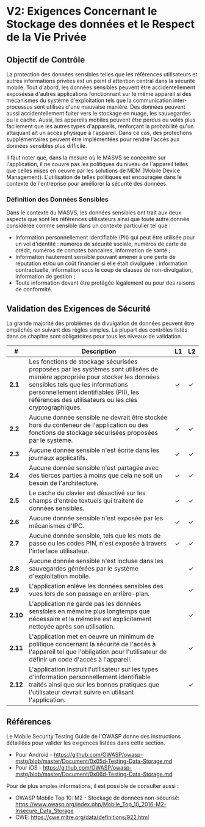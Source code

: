 # V2: Exigences Concernant le Stockage des données et le Respect de la Vie Privée

## Objectif de Contrôle

La protection des données sensibles telles que les références utilisateurs et autres informations privées est un point d'attention central dans la sécurité mobile. Tout d'abord, les données sensibles peuvent être accidentellement exposéesà d'autres applications fonctionnant sur le même appareil si des mécanismes du système d'exploitation tels que la communication inter-processus sont utilisés d'une mauvaise manière. Des données peuvent aussi accidentellement fuiter vers le stockage en nuage, les sauvegardes ou le cache. Aussi, les appareils mobiles peuvent être perdus ou volés plus facilement que les autres types d'appareils, renforçant la probabilité qu'un attaquant ait un accès physique à l'appareil. Dans ce cas, des protections supplémentaires peuvent être implémentées pour rendre l'accès aux données sensibles plus difficile.

Il faut noter que, dans la mesure où le MASVS se concentre sur l'application, il ne couvre pas les politiques du niveau de l'appareil telles que celles mises en oeuvre par les solutions de MDM (Mobile Device Management). L'utilisation de telles politiques est encouragée dans le contexte de l'entreprise pour améliorer la sécurité des données.

### Définition des Données Sensibles

Dans le contexte du MASVS, les données sensibles ont trait aux deux aspects que sont les références utilisateurs ainsi que toute autre donnée considérée comme sensible dans un contexte particulier tel que :

- Information personnellement identifiable (PII) qui peut être utilisée pour un vol d'identité :  numéros de sécurité sociale, numéros de carte de crédit, numéros de comptes bancaires, information de santé ;
- Information hautement sensible pouvant amener à une perte de réputation et/ou un coût financier si elle était divulguée : information contractuelle, information sous le coup de clauses de non-divulgation, information de gestion ;
- Toute information devant être protégée légalement ou pour des raisons de conformité.

## Validation des Exigences de Sécurité

La grande majorité des problèmes de divulgation de données peuvent être empêchés en suivant des règles simples. La plupart des contrôles listés dans ce chapitre sont obligatoires pour tous les niveaux de validation.

| # | Description | L1 | L2 |
| --- | --- | --- | --- |
| **2.1** | Les fonctions de stockage sécurisées proposées par les systèmes sont utilisées de manière appropriée pour stocker les données sensibles tels que les informations personnellement identifiables (PII), les références des utilisateurs ou les clés cryptographiques. | ✓ | ✓ |
| **2.2** | Aucune donnée sensible ne devrait être stockée hors du conteneur de l'application ou des fonctions de stockage sécurisées proposées par le système. | ✓ | ✓ |
| **2.3** | Aucune donnée sensible n'est écrite dans les journaux applicatifs. | ✓ | ✓ |
| **2.4** | Aucune donnée sensible n'est partagée avec des tierces parties à moins que cela ne soit un besoin de l'architecture. | ✓ | ✓ |
| **2.5** | Le cache du clavier est désactivé sur les champs d'entrée textuels qui traitent de données sensibles. | ✓ | ✓ |
| **2.6** | Aucune donnée sensible n'est exposée par les mécanismes d'IPC. | ✓ | ✓ |
| **2.7** | Aucune donnée sensible, tels que les mots de passe ou les codes PIN, n'est exposée à travers l'interface utilisateur. | ✓ | ✓ |
| **2.8** | Aucune donnée sensible n'est incluse dans les sauvegardes générées par le système d'exploitation mobile. |   | ✓ |
| **2.9** | L'application enlève les données sensibles des vues lors de son passage en arrière-plan. |  | ✓ |
| **2.10** | L'application ne garde pas les données sensibles en mémoire plus longtemps que nécessaire et la mémoire est explicitement nettoyée après son utilisation. |  | ✓ |
| **2.11** | L'application met en oeuvre un minimum de politique concernant la sécurité de l'accès à l'appareil tel que l'obligation pour l'utilisateur de définir un code d'accès à l'appareil. |  | ✓ |
| **2.12** | L'application instruit l'utilisateur sur les types d'information personnellement identifiable traités ainsi que sur les bonnes pratiques que l'utilisateur devrait suivre en utilisant l'application. |  | ✓ |

## Références

Le Mobile Security Testing Guide de l'OWASP donne des instructions détaillées pour valider les exigences listées dans cette section.

- Pour Android - https://github.com/OWASP/owasp-mstg/blob/master/Document/0x05d-Testing-Data-Storage.md
- Pour iOS - https://github.com/OWASP/owasp-mstg/blob/master/Document/0x06d-Testing-Data-Storage.md

Pour de plus amples informations, il est possible de consulter aussi :

- OWASP Mobile Top 10: M2  - Stockage de données non-sécurisé: https://www.owasp.org/index.php/Mobile_Top_10_2016-M2-Insecure_Data_Storage
- CWE: https://cwe.mitre.org/data/definitions/922.html
